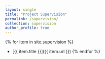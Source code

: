```yaml
---
layout: single
title: "Project Supervision"
permalink: /supervision/
collection: supervision
author_profile: true
---
```


{% for item in site.supervision %}
- [{{ item.title }}]({{ item.url }})
{% endfor %}

